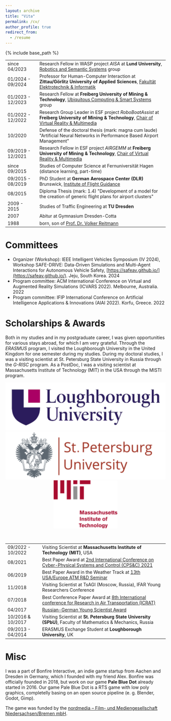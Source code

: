 ```yaml
---
layout: archive
title: "Vita"
permalink: /cv/
author_profile: true
redirect_from:
  - /resume
---
```

{% include base_path %}

<table class="tg">
  <tr>
    <td class="tg-0lax">since 04/2023</td>
    <td class="tg-0lax">Research Fellow in WASP project <i>AISA</i> at <b>Lund University</b>, <a href="https://rss.cs.lth.se/">Robotics and Semantic Systems</a> group</td>
  </tr>
  <tr>
    <td class="tg-0lax">01/2024 - 09/2024</td>
    <td class="tg-0lax">Professor for Human-Computer Interaction at <b>Zittau/Görlitz University of Applied Sciences</b>, <a href="https://f-ei.hszg.de/startseite">Fakultät Elektrotechnik & Informatik</a></td>
  </tr>
    <tr>
    <td class="tg-0lax">01/2023 - 12/2023</td>
    <td class="tg-0lax">Research Fellow at <b>Freiberg University of Mining & Technology</b>, <a href="https://ubisys.org">Ubiquitous Computing & Smart Systems</a> group</td>
  </tr>
   <tr>
    <td class="tg-0lax">01/2022 - 12/2022</td>
     <td class="tg-0lax">Research Group Leader in ESF project <i>RoboBoatAssist</i> at <b>Freiberg University of Mining & Technology</b>, <a href="http://vr.tu-freiberg.de/">Chair of Virtual Reality &amp; Multimedia</a></td>
  </tr>
  <tr>
    <td class="tg-0lax">10/2020</td>
    <td class="tg-0lax">Defense of the doctoral thesis (mark: magna cum laude) "Artificial Neural Networks in Performance Based Airport Management"</td>
  </tr>
  <tr>
    <td class="tg-0lax">09/2019 - 12/2021</td>
    <td class="tg-0lax">Research Fellow in ESF project <i>AIRGEMM</i> at <b>Freiberg University of Mining & Technology</b>, <a href="http://vr.tu-freiberg.de/">Chair of Virtual Reality &amp; Multimedia</a></td>
  </tr>
    <tr>
    <td class="tg-0lax">since 09/2015<br></td>
    <td class="tg-0lax">Studies of Computer Science at Fernuniversität Hagen (distance learning, part-time)</td>
  </tr>
  <tr>
    <td class="tg-0lax">09/2015 - 08/2019<br></td>
    <td class="tg-0lax">PhD Student at <b>German Aerospace Center (DLR)</b> Brunswick, <a href="https://www.dlr.de/fl/">Institute of Flight Guidance</a></td>
  </tr>
  <tr>
    <td class="tg-0lax">08/2015</td>
    <td class="tg-0lax">Diploma Thesis (mark: 1.4) "Development of a model for the creation of generic flight plans for airport clusters"<br></td>
  </tr>
  <tr>
    <td class="tg-0lax">2009 - 2015<br></td>
    <td class="tg-0lax">Studies of Traffic Engineering at <b>TU Dresden</b></td>
  </tr>
  <tr>
    <td class="tg-0lax">2007<br></td>
    <td class="tg-0lax">Abitur at Gymnasium Dresden-Cotta</td>
  </tr>
  <tr>
    <td class="tg-0lax">1988<br></td>
    <td class="tg-0lax">born, son of <a href="https://www.vreitmann.de">Prof. Dr. Volker Reitmann</a></td>
  </tr>
</table>

Committees
======

* Organizer (Workshop): IEEE Intelligent Vehicles Symposium (IV 2024), Workshop SAFE-DRIVE: Data-Driven Simulations and Multi-Agent Interactions for Autonomous Vehicle Safety, [https://safeav.github.io/](https://safeav.github.io/). Jeju, South Korea. 2024
* Program committee: ACM International Conference on Virtual and Augmented Reality Simulations (ICVARS 2022). Melbourne, Australia. 2022
* Program committee: IFIP International Conference on Artificial Intelligence Applications & Innovations (AIAI 2022). Korfu, Greece. 2022


Scholarships & Awards
======

Both in my studies and in my postgraduate career, I was given opportunities for various stays abroad, for which I am very grateful. Through the *ERASMUS* program, I visited the Loughborough University in the United Kingdom for one semester during my studies. During my doctoral studies, I was a visiting scientist at St. Petersburg State University in Russia through the *G-RISC* program. As a PostDoc, I was a visiting scientist at Massachusetts Institute of Technology (MIT) in the USA through the MISTI program.

<center>
    <img src="../images/loughborough.png" alt="lobro" height="150"/>
    <img src="../images/spbu.png" alt="spbu" height="150"/>
    <img src="../images/mit.png" alt="spbu" height="150"/>
</center>

&nbsp;

<table class="tg">
    <tr>
    <td class="tg-0lax">09/2022 - 10/2022</td>
      <td class="tg-0lax">Visiting Scientist at <b>Massachusetts Institute of Technology (MIT)</b>, USA</td>
  </tr>
  <tr>
    <td class="tg-0lax">08/2021</td>
    <td class="tg-0lax">Best Paper Award at <a href="http://cpsc.spbstu.ru/">2nd International Conference on Cyber-Physical Systems and Control (CPS&C) 2021</a></td>
  </tr>
  <tr>
    <td class="tg-0lax">06/2019</td>
    <td class="tg-0lax">Best Paper Award in the Weather Track at <a href="http://www.atmseminarus.org/13th-seminar/">13th USA/Europe ATM R&amp;D Seminar</a></td>
  </tr>
  <tr>
    <td class="tg-0lax">11/2018<br></td>
    <td class="tg-0lax">Visiting Scientist at TsAGI (Moscow, Russia), IFAR Young Researchers Conference</td>
  </tr>
  <tr>
    <td class="tg-0lax">07/2018</td>
    <td class="tg-0lax">Best Conference Paper Award at <a href="http://www.icrat.org/icrat/8th-international-conference/">8th International conference for Research in Air Transportation (ICRAT)</a></td>
  </tr>
  <tr>
    <td class="tg-0lax">04/2017</td>
    <td class="tg-0lax"><a href="https://www.g-risc.org/G-RISC-Award/index.html">Russian-German Young Scientist Award</a></td>
  </tr>
  <tr>
    <td class="tg-0lax">10/2016 & 10/2017<br></td>
    <td class="tg-0lax">Visiting Scientist at <b>St. Petersburg State University (SPbU)</b>, Faculty of Mathematics &amp; Mechanics, Russia</td>
  </tr>
  <tr>
    <td class="tg-0lax">09/2013 - 04/2014</td>
    <td class="tg-0lax">ERASMUS Exchange Student at <b>Loughborough University</b>, UK</td>
  </tr>
</table>

Misc
======

I was a part of Bonfire Interactive, an indie game startup from Aachen and Dresden in Germany, which I founded with my friend Alex. Bonfire was officially founded in 2018, but work on our game **Pale Blue Dot** already started in 2016. Our game Pale Blue Dot is a RTS game with low poly graphics, completelly basing on an open source pipeline (e. g. Blender, Godot, Gimp). 

The game was funded by the [nordmedia – Film- und Mediengesellschaft Niedersachsen/Bremen mbH](https://www.nordmedia.de). 




<!--
Work experience
======
* Summer 2015: Research Assistant
  * Github University
  * Duties included: Tagging issues
  * Supervisor: Professor Git

* Fall 2015: Research Assistant
  * Github University
  * Duties included: Merging pull requests
  * Supervisor: Professor Hub

-->
  

  
<!-- 
Teaching
======
  <ul>{% for post in site.teaching %}
    {% include archive-single-cv.html %}
  {% endfor %}</ul>
  -->
